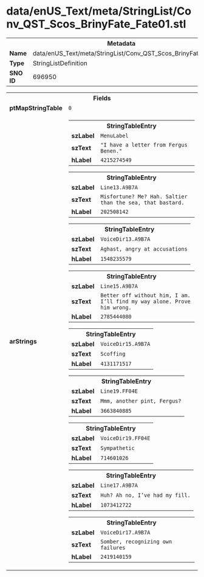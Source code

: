 <h1>data/enUS_Text/meta/StringList/Conv_QST_Scos_BrinyFate_Fate01.stl</h1><table><tr><th colspan="100%">Metadata</th></tr><tr><td><b>Name</b></td><td>data/enUS_Text/meta/StringList/Conv_QST_Scos_BrinyFate_Fate01.stl</td></tr><tr><td><b>Type</b></td><td>StringListDefinition</td></tr><tr><td><b>SNO ID</b></td><td>696950</td></tr></table>

<table><tr><th colspan="100%">Fields</th></tr><tr><td><b>ptMapStringTable</b></td><td><code>0</code></td></tr><tr><td><b>arStrings</b></td><td><table><tr><th colspan="100%">StringTableEntry</th></tr><tr><td><b>szLabel</b></td><td><code>MenuLabel</code></td></tr><tr><td><b>szText</b></td><td><code>"I have a letter from Fergus Benen."</code></td></tr><tr><td><b>hLabel</b></td><td><code>4215274549</code></td></tr></table>


<table><tr><th colspan="100%">StringTableEntry</th></tr><tr><td><b>szLabel</b></td><td><code>Line13.A9B7A</code></td></tr><tr><td><b>szText</b></td><td><code>Misfortune? Me? Hah. Saltier than the sea, that bastard.</code></td></tr><tr><td><b>hLabel</b></td><td><code>202508142</code></td></tr></table>


<table><tr><th colspan="100%">StringTableEntry</th></tr><tr><td><b>szLabel</b></td><td><code>VoiceDir13.A9B7A</code></td></tr><tr><td><b>szText</b></td><td><code>Aghast, angry at accusations</code></td></tr><tr><td><b>hLabel</b></td><td><code>1548235579</code></td></tr></table>


<table><tr><th colspan="100%">StringTableEntry</th></tr><tr><td><b>szLabel</b></td><td><code>Line15.A9B7A</code></td></tr><tr><td><b>szText</b></td><td><code>Better off without him, I am. I’ll find my way alone. Prove him wrong.</code></td></tr><tr><td><b>hLabel</b></td><td><code>2785444080</code></td></tr></table>


<table><tr><th colspan="100%">StringTableEntry</th></tr><tr><td><b>szLabel</b></td><td><code>VoiceDir15.A9B7A</code></td></tr><tr><td><b>szText</b></td><td><code>Scoffing</code></td></tr><tr><td><b>hLabel</b></td><td><code>4131171517</code></td></tr></table>


<table><tr><th colspan="100%">StringTableEntry</th></tr><tr><td><b>szLabel</b></td><td><code>Line19.FF04E</code></td></tr><tr><td><b>szText</b></td><td><code>Mmm, another pint, Fergus?</code></td></tr><tr><td><b>hLabel</b></td><td><code>3663840885</code></td></tr></table>


<table><tr><th colspan="100%">StringTableEntry</th></tr><tr><td><b>szLabel</b></td><td><code>VoiceDir19.FF04E</code></td></tr><tr><td><b>szText</b></td><td><code>Sympathetic</code></td></tr><tr><td><b>hLabel</b></td><td><code>714601026</code></td></tr></table>


<table><tr><th colspan="100%">StringTableEntry</th></tr><tr><td><b>szLabel</b></td><td><code>Line17.A9B7A</code></td></tr><tr><td><b>szText</b></td><td><code>Huh? Ah no, I’ve had my fill.</code></td></tr><tr><td><b>hLabel</b></td><td><code>1073412722</code></td></tr></table>


<table><tr><th colspan="100%">StringTableEntry</th></tr><tr><td><b>szLabel</b></td><td><code>VoiceDir17.A9B7A</code></td></tr><tr><td><b>szText</b></td><td><code>Somber, recognizing own failures</code></td></tr><tr><td><b>hLabel</b></td><td><code>2419140159</code></td></tr></table>


</td></tr></table>

